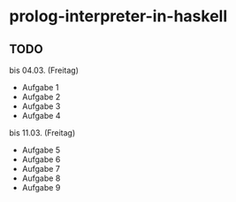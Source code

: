 # prolog-interpreter-in-haskell

## TODO
bis 04.03. (Freitag)
- Aufgabe 1
- Aufgabe 2
- Aufgabe 3
- Aufgabe 4

bis 11.03. (Freitag)
- Aufgabe 5
- Aufgabe 6
- Aufgabe 7
- Aufgabe 8
- Aufgabe 9